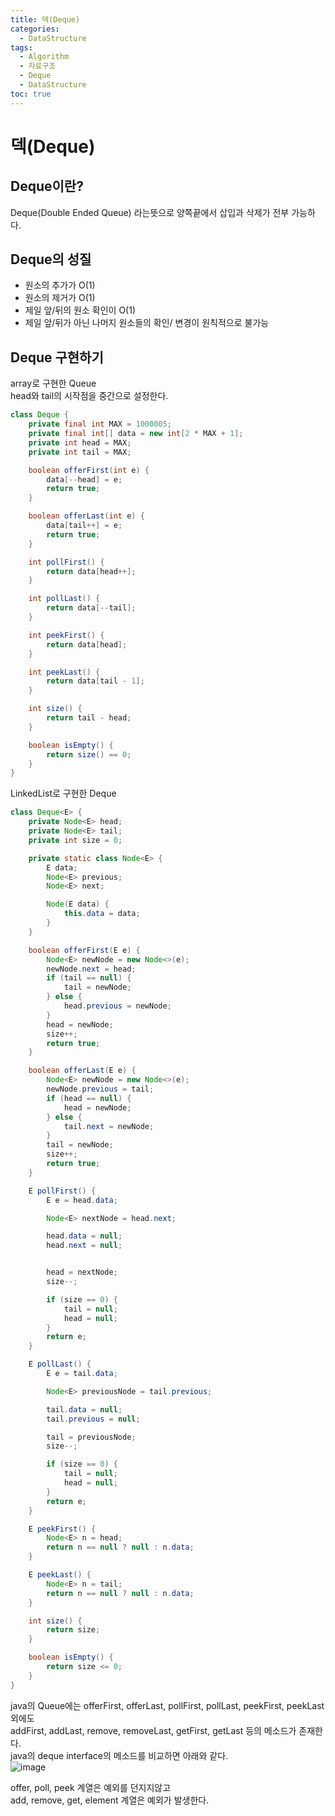 ```yaml
---
title: 덱(Deque)
categories:
  - DataStructure
tags:
  - Algorithm
  - 자료구조
  - Deque
  - DataStructure
toc: true
---
```


# 덱(Deque)

## Deque이란?
Deque(Double Ended Queue) 라는뜻으로 양쪽끝에서 삽입과 삭제가 전부 가능하다.  


## Deque의 성질
- 원소의 추가가 O(1)
- 원소의 제거가 O(1)
- 제일 앞/뒤의 원소 확인이 O(1)
- 제일 앞/뒤가 아닌 나머지 원소들의 확인/ 변경이 원칙적으로 불가능


## Deque 구현하기
array로 구현한 Queue  
head와 tail의 시작점을 중간으로 설정한다.  
```java
class Deque {
    private final int MAX = 1000005;
    private final int[] data = new int[2 * MAX + 1];
    private int head = MAX;
    private int tail = MAX;

    boolean offerFirst(int e) {
        data[--head] = e;
        return true;
    }

    boolean offerLast(int e) {
        data[tail++] = e;
        return true;
    }

    int pollFirst() {
        return data[head++];
    }

    int pollLast() {
        return data[--tail];
    }

    int peekFirst() {
        return data[head];
    }

    int peekLast() {
        return data[tail - 1];
    }

    int size() {
        return tail - head;
    }

    boolean isEmpty() {
        return size() == 0;
    }
}
```

LinkedList로 구현한 Deque
```java
class Deque<E> {
    private Node<E> head;
    private Node<E> tail;
    private int size = 0;

    private static class Node<E> {
        E data;
        Node<E> previous;
        Node<E> next;

        Node(E data) {
            this.data = data;
        }
    }

    boolean offerFirst(E e) {
        Node<E> newNode = new Node<>(e);
        newNode.next = head;
        if (tail == null) {
            tail = newNode;
        } else {
            head.previous = newNode;
        }
        head = newNode;
        size++;
        return true;
    }

    boolean offerLast(E e) {
        Node<E> newNode = new Node<>(e);
        newNode.previous = tail;
        if (head == null) {
            head = newNode;
        } else {
            tail.next = newNode;
        }
        tail = newNode;
        size++;
        return true;
    }

    E pollFirst() {
        E e = head.data;

        Node<E> nextNode = head.next;

        head.data = null;
        head.next = null;


        head = nextNode;
        size--;

        if (size == 0) {
            tail = null;
            head = null;
        }
        return e;
    }

    E pollLast() {
        E e = tail.data;

        Node<E> previousNode = tail.previous;

        tail.data = null;
        tail.previous = null;

        tail = previousNode;
        size--;

        if (size == 0) {
            tail = null;
            head = null;
        }
        return e;
    }

    E peekFirst() {
        Node<E> n = head;
        return n == null ? null : n.data;
    }

    E peekLast() {
        Node<E> n = tail;
        return n == null ? null : n.data;
    }

    int size() {
        return size;
    }

    boolean isEmpty() {
        return size <= 0;
    }
}
```
java의 Queue에는 offerFirst, offerLast, pollFirst, pollLast, peekFirst, peekLast 외에도   
addFirst, addLast, remove, removeLast, getFirst, getLast 등의 메소드가 존재한다.  
java의 deque interface의 메소드를 비교하면 아래와 같다.  
![image](https://user-images.githubusercontent.com/39984656/136705394-42ed5318-055d-4a9d-882e-6e23eb94decd.png)

offer, poll, peek 계열은 예외를 던지지않고  
add, remove, get, element 계열은 예외가 발생한다.   

